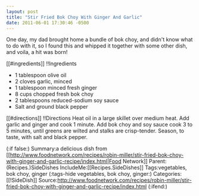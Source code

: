 ```yaml
---
layout: post
title: "Stir Fried Bok Choy With Ginger And Garlic"
date: 2011-06-01 17:30:46 -0500
---
```

One day, my dad brought home a bundle of bok choy, and didn't know what to do with it, so I found this and whipped it together with some other dish, and voila, a hit was born!

[[#ingredients]]
!!Ingredients
* 1 tablespoon olive oil
* 2 cloves garlic, minced
* 1 tablespoon minced fresh ginger
* 8 cups chopped fresh bok choy
* 2 tablespoons reduced-sodium soy sauce
* Salt and ground black pepper

[[#directions]]
!!Directions
Heat oil in a large skillet over medium heat. Add garlic and ginger and cook 1 minute. Add bok choy and soy sauce cook 3 to 5 minutes, until greens are wilted and stalks are crisp-tender. Season, to taste, with salt and black pepper.


(:if false:)
Summary:a delicious dish from [[http://www.foodnetwork.com/recipes/robin-miller/stir-fried-bok-choy-with-ginger-and-garlic-recipe/index.html|Food Network]]
Parent:(Recipes.)SideDishes
IncludeMe:[[Recipes.SideDishes]]
Tags:vegetables, bok choy, ginger
(:tags-hide vegetables, bok choy, ginger:)
Categories:[[!SideDish]]
Source:http://www.foodnetwork.com/recipes/robin-miller/stir-fried-bok-choy-with-ginger-and-garlic-recipe/index.html
(:ifend:)

